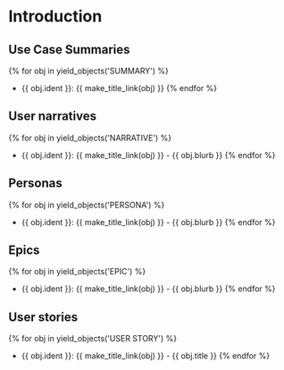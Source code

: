 # Introduction

## Use Case Summaries

{% for obj in yield_objects('SUMMARY') %}
* {{ obj.ident }}: {{ make_title_link(obj) }}
{% endfor %}

## User narratives

{% for obj in yield_objects('NARRATIVE') %}
* {{ obj.ident }}: {{ make_title_link(obj) }} - {{ obj.blurb }}
{% endfor %}

## Personas

{% for obj in yield_objects('PERSONA') %}
* {{ obj.ident }}: {{ make_title_link(obj) }} - {{ obj.blurb }}
{% endfor %}

## Epics

{% for obj in yield_objects('EPIC') %}
* {{ obj.ident }}: {{ make_title_link(obj) }} - {{ obj.blurb }}
{% endfor %}

## User stories

{% for obj in yield_objects('USER STORY') %}
* {{ obj.ident }}: {{ make_title_link(obj) }} - {{ obj.title }}
{% endfor %}

